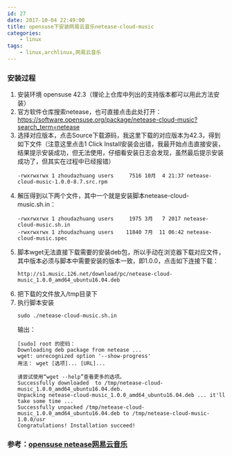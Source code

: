 ```yaml
---
id: 27
date: 2017-10-04 22:49:00
title: opensuse下安装网易云音乐netease-cloud-music
categories:
    - linux
tags:
    - linux,archlinux,网易云音乐
---
```


### 安装过程
1. 安装环境
opensuse 42.3（理论上仓库中列出的支持版本都可以用此方法安装）
2. 官方软件仓库搜索netease，也可直接点击此处打开：https://software.opensuse.org/package/netease-cloud-music?search_term=netease
3. 选择对应版本，点击Source下载源码，我这里下载的对应版本为42.3，得到如下文件（注意这里点击1 Click Install安装会出错，我最开始点击直接安装，结果提示安装成功，但无法使用，仔细看安装日志会发现，虽然最后提示安装成功了，但其实在过程中已经报错）
    ```
    -rwxrwxrwx 1 zhoudazhuang users     7516 10月  4 21:37 netease-cloud-music-1.0.0-8.7.src.rpm
    ```
4. 解压得到以下两个文件，其中一个就是安装脚本netease-cloud-music.sh.in：
    ```
    -rwxrwxrwx 1 zhoudazhuang users     1975 3月   7 2017 netease-cloud-music.sh.in
    -rwxrwxrwx 1 zhoudazhuang users    11840 7月  11 06:42 netease-cloud-music.spec
    ```
5. 脚本wget无法直接下载需要的安装deb包，所以手动在浏览器下载对应文件，其中版本必须与脚本中需要安装的版本一致，即1.0.0，点击如下连接下载：
    ```
    http://s1.music.126.net/download/pc/netease-cloud-music_1.0.0_amd64_ubuntu16.04.deb
    ```
6. 把下载的文件放入/tmp目录下
7. 执行脚本安装
    ```
    sudo ./netease-cloud-music.sh.in
    ```
    输出：
    ```
    [sudo] root 的密码：
    Downloading deb package from netease ...
    wget: unrecognized option '--show-progress'
    用法： wget [选项]... [URL]...
    
    请尝试使用“wget --help”查看更多的选项。
    Successfully downloaded  to /tmp/netease-cloud-music_1.0.0_amd64_ubuntu16.04.deb.
    Unpacking netease-cloud-music_1.0.0_amd64_ubuntu16.04.deb ... it'll take some time ...
    Successfully unpacked /tmp/netease-cloud-music_1.0.0_amd64_ubuntu16.04.deb to /tmp/netease-cloud-music-1.0.0/usr
    Congratulations! Installation succeed!
    ```

### 参考：[opensuse netease网易云音乐](https://www.douban.com/note/594581641/)
